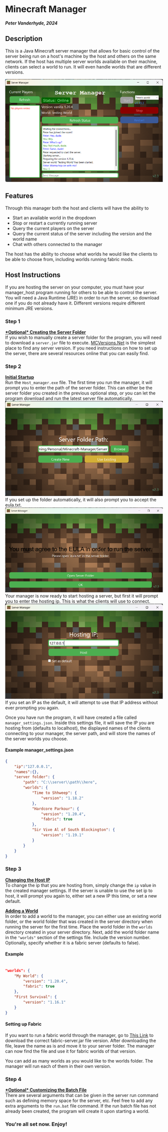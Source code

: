# Minecraft Manager
***Peter Vanderhyde, 2024***

## Description
This is a Java Minecraft server manager that allows for basic control of the server being run on a host's machine by the host and others on the same network. If the host has multiple server worlds available on their machine, clients can select a world to run. It will even handle worlds that are different versions.
  
![Manager Window](Images/window.png)

## Features
Through this manager both the host and clients will have the ability to
- Start an available world in the dropdown
- Stop or restart a currently running server
- Query the current players on the server
- Query the current status of the server including the version and the world name
- Chat with others connected to the manager
  
The host has the ability to choose what worlds he would like the clients to be able to choose from, including worlds running fabric mods.

## Host Instructions
If you are hosting the server on your computer, you must have your manager_host program running for others to be able to control the server. You will need a Java Runtime (JRE) in order to run the server, so download one if you do not already have it. Different versions require different minimum JRE versions.
  
### Step 1
**<u>\*Optional\* Creating the Server Folder</u>**  
If you wish to manually create a server folder for the program, you will need to download a `server.jar` file to execute. [MCVersions.Net](https://mcversions.net/) is the simplest place to find any server version. If you need instructions on how to set up the server, there are several resources online that you can easily find.

### Step 2
**<u>Initial Startup</u>**  
Run the `Host_manager.exe` file. The first time you run the manager, it will prompt you to enter the path of the server folder. This can either be the server folder you created in the previous optional step, or you can let the program download and run the latest server file automatically.
![Server Path Prompt Image](Images/server_path.png)
If you set up the folder automatically, it will also prompt you to accept the eula.txt.
![EULA Prompt Image](Images/eula.png)
Your manager is now ready to start hosting a server, but first it will prompt you to enter the hosting ip. This is what the clients will use to connect.
![IP Prompt Image](Images/ip.png)
If you set an IP as the default, it will attempt to use that IP address without ever prompting you again.
  
Once you have run the program, it will have created a file called `manager_settings.json`. Inside this settings file, it will save the IP you are hosting from (defaults to localhost), the displayed names of the clients connecting to your manager, the server path, and will store the names of the server worlds you choose. 

#### Example manager_settings.json
``` json
{
    "ip":"127.0.0.1",
    "names":{},
    "server folder": {
        "path": "C:\\server\\path\\here",
        "worlds": {
            "Time to Shhweep": {
                "version": "1.18.2"
            },
            "Hardcore Parkour": {
                "version": "1.20.4",
                "fabric": true
            },
            "Sir Vive Al of South Blockington": {
                "version": "1.19.1"
            }
        }
    }
}
```

### Step 3
**<u>Changing the Host IP</u>**  
To change the ip that you are hosting from, simply change the `ip` value in the created manager settings. If the server is unable to use the set ip to host, it will prompt you again to, either set a new IP this time, or set a new default.

**<u>Adding a World</u>**  
In order to add a world to the manager, you can either use an existing world folder, or the world folder that was created in the server directory when running the server for the first time. Place the world folder in the `worlds` directory created in your server directory. Next, add the world folder name in the `"worlds"` section of the settings file. Include the version number. Optionally, specify whether it is a fabric server (defaults to false).

#### Example
``` json

"worlds": {
    "My World": {
        "version": "1.20.4",
        "fabric": true
    },
    "First Survival": {
        "version": "1.16.1"
    }
}
```
#### Setting up Fabric
If you want to run a fabric world through the manager, go to [This Link](https://fabricmc.net/use/server/) to download the correct fabric-server.jar file version. After downloading the file, leave the name as is and move it to your server folder. The manager can now find the file and use it for fabric worlds of that version.  
  
You can add as many worlds as you would like to the worlds folder. The manager will run each of them in their own version.

### Step 4
**<u>\*Optional\* Customizing the Batch File</u>**  
There are several arguments that can be given in the server run command such as defining memory space for the server, etc. Feel free to add any extra arguments to the `run.bat` file command. If the run batch file has not already been created, the program will create it upon starting a world. 

### You're all set now. Enjoy!